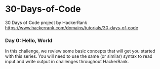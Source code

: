 # 30-Days-of-Code

30 Days of Code project by HackerRank
https://www.hackerrank.com/domains/tutorials/30-days-of-code

### Day 0: Hello, World
In this challenge, we review some basic concepts that will get you started with this series. You will need to use the same (or similar) syntax to read input and write output in challenges throughout HackerRank.
